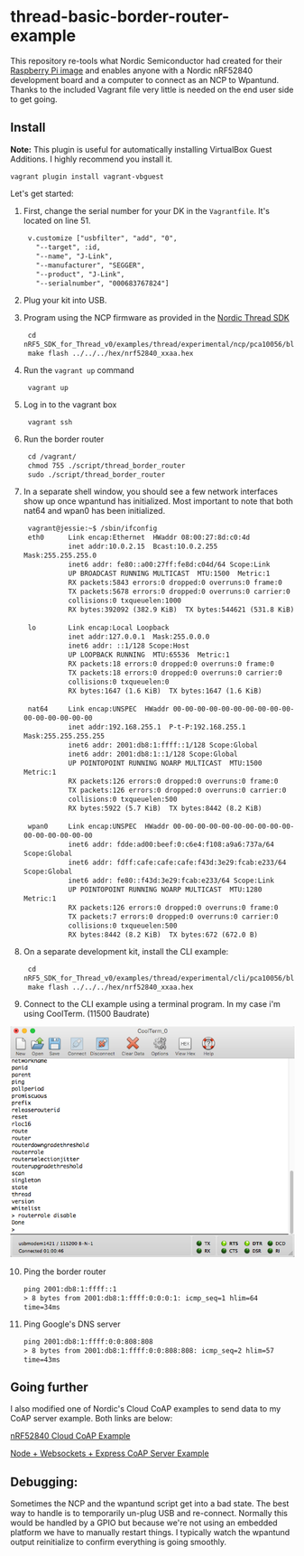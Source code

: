 # thread-basic-border-router-example

This repository re-tools what Nordic Semiconductor had created for their [Raspberry
Pi image](https://github.com/NordicSemiconductor/thread_border_router) and enables anyone with a Nordic nRF52840 development board and a computer to connect as an NCP to Wpantund. Thanks to the included Vagrant file very little is needed on the
end user side to get going.

## Install

**Note:** This plugin is useful for automatically installing VirtualBox Guest Additions.
I highly recommend you install it.

    vagrant plugin install vagrant-vbguest

Let's get started:

1. First, change the serial number for your DK in the `Vagrantfile`. It's located
on line 51.

        v.customize ["usbfilter", "add", "0",
          "--target", :id,
          "--name", "J-Link",
          "--manufacturer", "SEGGER",
          "--product", "J-Link",
          "--serialnumber", "000683767824"]

2. Plug your kit into USB.

3. Program using the NCP firmware as provided in the [Nordic Thread SDK](http://infocenter.nordicsemi.com/index.jsp?topic=%2Fcom.nordic.infocenter.threadsdk.v0.8.0%2Findex.html)

        cd nRF5_SDK_for_Thread_v0/examples/thread/experimental/ncp/pca10056/blank/armgcc
        make flash ../../../hex/nrf52840_xxaa.hex

4. Run the `vagrant up` command

        vagrant up

5. Log in to the vagrant box

        vagrant ssh

6. Run the border router

        cd /vagrant/
        chmod 755 ./script/thread_border_router
        sudo ./script/thread_border_router

7. In a separate shell window, you should see a few network interfaces show up
  once wpantund has initialized. Most important to note that both nat64 and wpan0
  has been initialized.

        vagrant@jessie:~$ /sbin/ifconfig
        eth0      Link encap:Ethernet  HWaddr 08:00:27:8d:c0:4d  
                  inet addr:10.0.2.15  Bcast:10.0.2.255  Mask:255.255.255.0
                  inet6 addr: fe80::a00:27ff:fe8d:c04d/64 Scope:Link
                  UP BROADCAST RUNNING MULTICAST  MTU:1500  Metric:1
                  RX packets:5843 errors:0 dropped:0 overruns:0 frame:0
                  TX packets:5678 errors:0 dropped:0 overruns:0 carrier:0
                  collisions:0 txqueuelen:1000
                  RX bytes:392092 (382.9 KiB)  TX bytes:544621 (531.8 KiB)

        lo        Link encap:Local Loopback  
                  inet addr:127.0.0.1  Mask:255.0.0.0
                  inet6 addr: ::1/128 Scope:Host
                  UP LOOPBACK RUNNING  MTU:65536  Metric:1
                  RX packets:18 errors:0 dropped:0 overruns:0 frame:0
                  TX packets:18 errors:0 dropped:0 overruns:0 carrier:0
                  collisions:0 txqueuelen:0
                  RX bytes:1647 (1.6 KiB)  TX bytes:1647 (1.6 KiB)

        nat64     Link encap:UNSPEC  HWaddr 00-00-00-00-00-00-00-00-00-00-00-00-00-00-00-00  
                  inet addr:192.168.255.1  P-t-P:192.168.255.1  Mask:255.255.255.255
                  inet6 addr: 2001:db8:1:ffff::1/128 Scope:Global
                  inet6 addr: 2001:db8:1::1/128 Scope:Global
                  UP POINTOPOINT RUNNING NOARP MULTICAST  MTU:1500  Metric:1
                  RX packets:126 errors:0 dropped:0 overruns:0 frame:0
                  TX packets:126 errors:0 dropped:0 overruns:0 carrier:0
                  collisions:0 txqueuelen:500
                  RX bytes:5922 (5.7 KiB)  TX bytes:8442 (8.2 KiB)

        wpan0     Link encap:UNSPEC  HWaddr 00-00-00-00-00-00-00-00-00-00-00-00-00-00-00-00  
                  inet6 addr: fdde:ad00:beef:0:c6e4:f108:a9a6:737a/64 Scope:Global
                  inet6 addr: fdff:cafe:cafe:cafe:f43d:3e29:fcab:e233/64 Scope:Global
                  inet6 addr: fe80::f43d:3e29:fcab:e233/64 Scope:Link
                  UP POINTOPOINT RUNNING NOARP MULTICAST  MTU:1280  Metric:1
                  RX packets:126 errors:0 dropped:0 overruns:0 frame:0
                  TX packets:7 errors:0 dropped:0 overruns:0 carrier:0
                  collisions:0 txqueuelen:500
                  RX bytes:8442 (8.2 KiB)  TX bytes:672 (672.0 B)

8. On a separate development kit, install the CLI example:

        cd nRF5_SDK_for_Thread_v0/examples/thread/experimental/cli/pca10056/blank/armgcc
        make flash ../../../hex/nrf52840_xxaa.hex

9. Connect to the CLI example using a terminal program. In my case i'm using
  CoolTerm. (11500 Baudrate)

  ![Cool Term](images/coolterm.png)

10. Ping the border router

        ping 2001:db8:1:ffff::1
        > 8 bytes from 2001:db8:1:ffff:0:0:0:1: icmp_seq=1 hlim=64 time=34ms

11. Ping Google's DNS server

        ping 2001:db8:1:ffff:0:0:808:808
        > 8 bytes from 2001:db8:1:ffff:0:0:808:808: icmp_seq=2 hlim=57 time=43ms

## Going further

  I also modified one of Nordic's Cloud CoAP examples to send data to my CoAP
  server example. Both links are below:

  [nRF52840 Cloud CoAP Example]()

  [Node + Websockets + Express CoAP Server Example]()

## Debugging:

  Sometimes the NCP and the wpantund script get into a bad state. The best way to
  handle is to temporarily un-plug USB and re-connect. Normally this would be
  handled by a GPIO but because we're not using an embedded platform we have to
  manually restart things. I typically watch the wpantund output reinitialize
  to confirm everything is going smoothly.
